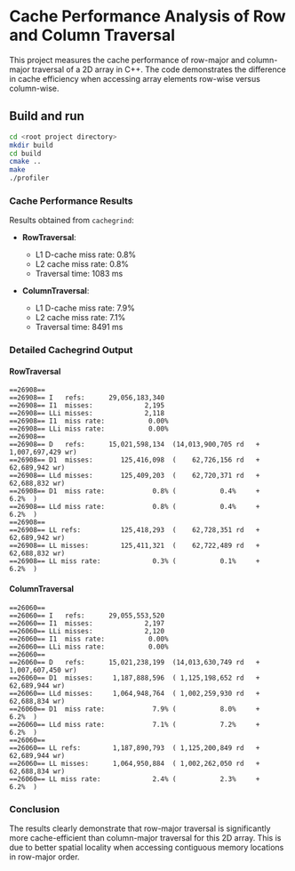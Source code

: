 # Cache Performance Analysis of Row and Column Traversal

This project measures the cache performance of row-major and column-major traversal of a 2D array in C++. The code demonstrates the difference in cache efficiency when accessing array elements row-wise versus column-wise.

## Build and run

   ```bash
   cd <root project directory>
   mkdir build
   cd build
   cmake ..
   make
   ./profiler
   ```

### Cache Performance Results

Results obtained from `cachegrind`:

- **RowTraversal**:
  - L1 D-cache miss rate: 0.8%
  - L2 cache miss rate: 0.8%
  - Traversal time: 1083 ms

- **ColumnTraversal**:
  - L1 D-cache miss rate: 7.9%
  - L2 cache miss rate: 7.1%
  - Traversal time: 8491 ms

### Detailed Cachegrind Output

#### RowTraversal

```
==26908== 
==26908== I   refs:      29,056,183,340
==26908== I1  misses:             2,195
==26908== LLi misses:             2,118
==26908== I1  miss rate:           0.00%
==26908== LLi miss rate:           0.00%
==26908== 
==26908== D   refs:      15,021,598,134  (14,013,900,705 rd   + 1,007,697,429 wr)
==26908== D1  misses:       125,416,098  (    62,726,156 rd   +    62,689,942 wr)
==26908== LLd misses:       125,409,203  (    62,720,371 rd   +    62,688,832 wr)
==26908== D1  miss rate:            0.8% (           0.4%     +           6.2%  )
==26908== LLd miss rate:            0.8% (           0.4%     +           6.2%  )
==26908== 
==26908== LL refs:          125,418,293  (    62,728,351 rd   +    62,689,942 wr)
==26908== LL misses:        125,411,321  (    62,722,489 rd   +    62,688,832 wr)
==26908== LL miss rate:             0.3% (           0.1%     +           6.2%  )
```

#### ColumnTraversal

```
==26060== 
==26060== I   refs:      29,055,553,520
==26060== I1  misses:             2,197
==26060== LLi misses:             2,120
==26060== I1  miss rate:           0.00%
==26060== LLi miss rate:           0.00%
==26060== 
==26060== D   refs:      15,021,238,199  (14,013,630,749 rd   + 1,007,607,450 wr)
==26060== D1  misses:     1,187,888,596  ( 1,125,198,652 rd   +    62,689,944 wr)
==26060== LLd misses:     1,064,948,764  ( 1,002,259,930 rd   +    62,688,834 wr)
==26060== D1  miss rate:            7.9% (           8.0%     +           6.2%  )
==26060== LLd miss rate:            7.1% (           7.2%     +           6.2%  )
==26060== 
==26060== LL refs:        1,187,890,793  ( 1,125,200,849 rd   +    62,689,944 wr)
==26060== LL misses:      1,064,950,884  ( 1,002,262,050 rd   +    62,688,834 wr)
==26060== LL miss rate:             2.4% (           2.3%     +           6.2%  )
```

### Conclusion

The results clearly demonstrate that row-major traversal is significantly more cache-efficient than column-major traversal for this 2D array. This is due to better spatial locality when accessing contiguous memory locations in row-major order.
